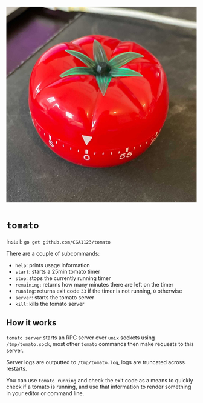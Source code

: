 ![tomato](images/tomato.jpg)

# `tomato`

Install: `go get github.com/CGA1123/tomato`

There are a couple of subcommands:

- `help`: prints usage information
- `start`: starts a 25min tomato timer
- `stop`: stops the currently running timer
- `remaining`: returns how many minutes there are left on the timer
- `running`: returns exit code `33` if the timer is not running, `0` otherwise
- `server`: starts the tomato server
- `kill`: kills the tomato server

## How it works

`tomato server` starts an RPC server over `unix` sockets using
`/tmp/tomato.sock`, most other `tomato` commands then make requests to this
server.

Server logs are outputted to `/tmp/tomato.log`, logs are truncated across
restarts.

You can use `tomato running` and check the exit code as a means to quickly
check if a tomato is running, and use that information to render something in
your editor or command line.
